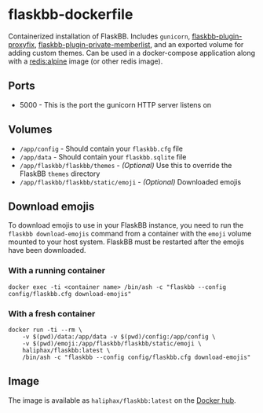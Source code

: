 # flaskbb-dockerfile

Containerized installation of FlaskBB. Includes `gunicorn`,
[flaskbb-plugin-proxyfix](https://github.com/haliphax/flaskbb-plugin-proxyfix),
[flaskbb-plugin-private-memberlist](https://github.com/haliphax/flaskbb-plugin-private-memberlist),
and an exported volume for adding custom themes. Can be used in a
docker-compose application along with a
[redis:alpine](https://hub.docker.com/r/library/redis/tags/alpine/) image (or
other redis image).

## Ports

- 5000 - This is the port the gunicorn HTTP server listens on

## Volumes

- `/app/config` - Should contain your `flaskbb.cfg` file
- `/app/data` - Should contain your `flaskbb.sqlite` file
- `/app/flaskbb/flaskbb/themes` - *(Optional)* Use this to override the FlaskBB `themes` directory
- `/app/flaskbb/flaskbb/static/emoji` - *(Optional)* Downloaded emojis

## Download emojis

To download emojis to use in your FlaskBB instance, you need to run the
`flaskbb download-emojis` command from a container with the `emoji` volume
mounted to your host system. FlaskBB must be restarted after the emojis have
been downloaded.

### With a running container

    docker exec -ti <container name> /bin/ash -c "flaskbb --config config/flaskbb.cfg download-emojis"

### With a fresh container

````
docker run -ti --rm \
	-v $(pwd)/data:/app/data -v $(pwd)/config:/app/config \
	-v $(pwd)/emoji:/app/flaskbb/flaskbb/static/emoji \
	haliphax/flaskbb:latest \
	/bin/ash -c "flaskbb --config config/flaskbb.cfg download-emojis"
````

## Image

The image is available as `haliphax/flaskbb:latest` on the
[Docker hub](https://hub.docker.com/r/haliphax/flaskbb/).
